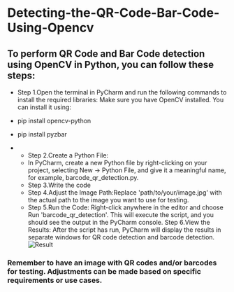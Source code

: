 # Detecting-the-QR-Code-Bar-Code-Using-Opencv
## To perform QR Code and Bar Code detection using OpenCV in Python, you can follow these steps:
* Step 1.Open the terminal in PyCharm and run the following commands to install the required libraries:
Make sure you have OpenCV installed. You can install it using:

* pip install opencv-python
* pip install pyzbar
* * Step 2.Create a Python File:
  * In PyCharm, create a new Python file by right-clicking on your project, selecting New -> Python File, and give it a meaningful name, for example, barcode_qr_detection.py.
  * Step 3.Write the code
   * Step 4.Adjust the Image Path:Replace 'path/to/your/image.jpg' with the actual path to the image you want to use for testing.
   * Step 5.Run the Code:
Right-click anywhere in the editor and choose Run 'barcode_qr_detection'. This will execute the script, and you should see the output in the PyCharm console.
Step 6.View the Results:
After the script has run, PyCharm will display the results in separate windows for QR code detection and barcode detection.
![Result](https://github.com/Tanwar-12/Detecting-the-QR-Code-Bar-Code-Using-Opencv/assets/110081008/ad6640b0-10df-4b81-b14c-7fefc57e3c70)


###  Remember to have an image with QR codes and/or barcodes for testing. Adjustments can be made based on specific requirements or use cases.
